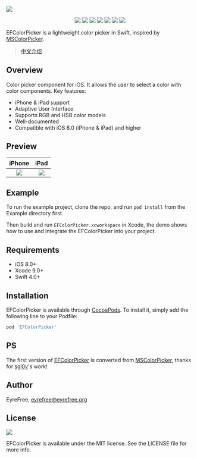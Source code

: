 ![](https://raw.githubusercontent.com/EyreFree/EFColorPicker/master/assets/EFColorPicker.png)

<p align="center">
<a href="https://travis-ci.org/EyreFree/EFColorPicker"><img src="http://img.shields.io/travis/EyreFree/EFColorPicker.svg"></a>
<a href="http://cocoapods.org/pods/EFColorPicker"><img src="https://img.shields.io/cocoapods/v/EFColorPicker.svg?style=flat"></a>
<a href="http://cocoapods.org/pods/EFColorPicker"><img src="https://img.shields.io/cocoapods/p/EFColorPicker.svg?style=flat"></a>
<a href="https://raw.githubusercontent.com/EyreFree/EFColorPicker/master/LICENSE"><img src="https://img.shields.io/cocoapods/l/EFColorPicker.svg?style=flat"></a>
<a href="https://twitter.com/EyreFree777"><img src="https://img.shields.io/badge/twitter-@EyreFree777-blue.svg?style=flat"></a>
<a href="http://weibo.com/eyrefree777"><img src="https://img.shields.io/badge/weibo-@EyreFree-red.svg?style=flat"></a>
<img src="https://img.shields.io/badge/made%20with-%3C3-orange.svg">
</p>

EFColorPicker is a lightweight color picker in Swift, inspired by [MSColorPicker](https://github.com/sgl0v/MSColorPicker).

> [中文介绍](https://github.com/EyreFree/EFColorPicker/blob/master/README_CN.md)

## Overview

Color picker component for iOS. It allows the user to select a color with color components. Key features:

- iPhone & iPad support
- Adaptive User Interface
- Supports RGB and HSB color models
- Well-documented
- Compatible with iOS 8.0 (iPhone &amp; iPad) and higher

## Preview

iPhone | iPad   
:---------------------:|:---------------------:
![](https://raw.githubusercontent.com/EyreFree/EFColorPicker/master/assets/sample_iphone.gif)|![](https://raw.githubusercontent.com/EyreFree/EFColorPicker/master/assets/sample_ipad.gif)   

## Example

To run the example project, clone the repo, and run `pod install` from the Example directory first.

Then build and run `EFColorPicker.xcworkspace` in Xcode, the demo shows how to use and integrate the EFColorPicker into your project.

## Requirements

- iOS 8.0+
- Xcode 9.0+
- Swift 4.0+

## Installation

EFColorPicker is available through [CocoaPods](http://cocoapods.org). To install
it, simply add the following line to your Podfile:

```ruby
pod 'EFColorPicker'
```

## PS

The first version of [EFColorPicker](https://github.com/EyreFree/EFColorPicker/releases/tag/0.0.1) is converted from [MSColorPicker](https://github.com/sgl0v/MSColorPicker/commit/b15f6cfabf4e406368f730f3f66f823bf1593293), thanks for [sgl0v](https://github.com/sgl0v)'s work!

## Author

EyreFree, eyrefree@eyrefree.org

## License

![](https://upload.wikimedia.org/wikipedia/commons/thumb/f/f8/License_icon-mit-88x31-2.svg/128px-License_icon-mit-88x31-2.svg.png)

EFColorPicker is available under the MIT license. See the LICENSE file for more info.
